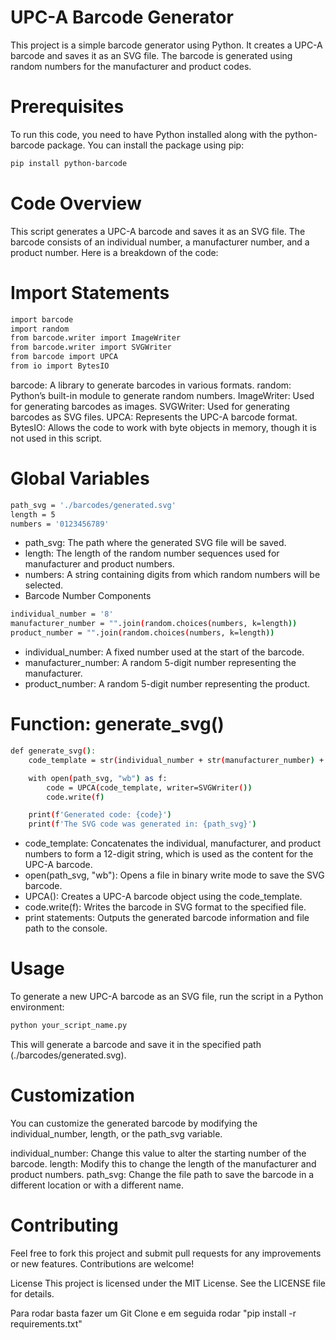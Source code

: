 # UPC-A Barcode Generator

This project is a simple barcode generator using Python. It creates a UPC-A barcode and saves it as an SVG file. The barcode is generated using random numbers for the manufacturer and product codes.

# Prerequisites
To run this code, you need to have Python installed along with the python-barcode package. You can install the package using pip:

```bash
pip install python-barcode
```

# Code Overview
This script generates a UPC-A barcode and saves it as an SVG file. The barcode consists of an individual number, a manufacturer number, and a product number. Here is a breakdown of the code:

# Import Statements
```bash
import barcode
import random
from barcode.writer import ImageWriter
from barcode.writer import SVGWriter
from barcode import UPCA
from io import BytesIO
```

barcode: A library to generate barcodes in various formats.
random: Python’s built-in module to generate random numbers.
ImageWriter: Used for generating barcodes as images.
SVGWriter: Used for generating barcodes as SVG files.
UPCA: Represents the UPC-A barcode format.
BytesIO: Allows the code to work with byte objects in memory, though it is not used in this script.

# Global Variables
```bash
path_svg = './barcodes/generated.svg'
length = 5
numbers = '0123456789'
```

* path_svg: The path where the generated SVG file will be saved.
* length: The length of the random number sequences used for manufacturer and product numbers.
* numbers: A string containing digits from which random numbers will be selected.
* Barcode Number Components

```bash
individual_number = '8'
manufacturer_number = "".join(random.choices(numbers, k=length))
product_number = "".join(random.choices(numbers, k=length))
```

* individual_number: A fixed number used at the start of the barcode.
* manufacturer_number: A random 5-digit number representing the manufacturer.
* product_number: A random 5-digit number representing the product.
  
# Function: generate_svg()
```bash
def generate_svg():
    code_template = str(individual_number + str(manufacturer_number) + str(product_number))

    with open(path_svg, "wb") as f:
        code = UPCA(code_template, writer=SVGWriter())
        code.write(f)

    print(f'Generated code: {code}')
    print(f'The SVG code was generated in: {path_svg}')
```

* code_template: Concatenates the individual, manufacturer, and product numbers to form a 12-digit string, which is used as the content for the UPC-A barcode.
* open(path_svg, "wb"): Opens a file in binary write mode to save the SVG barcode.
* UPCA(): Creates a UPC-A barcode object using the code_template.
* code.write(f): Writes the barcode in SVG format to the specified file.
* print statements: Outputs the generated barcode information and file path to the console.

# Usage
To generate a new UPC-A barcode as an SVG file, run the script in a Python environment:

```bash
python your_script_name.py
```

This will generate a barcode and save it in the specified path (./barcodes/generated.svg).

# Customization
You can customize the generated barcode by modifying the individual_number, length, or the path_svg variable.

individual_number: Change this value to alter the starting number of the barcode.
length: Modify this to change the length of the manufacturer and product numbers.
path_svg: Change the file path to save the barcode in a different location or with a different name.
# Contributing
Feel free to fork this project and submit pull requests for any improvements or new features. Contributions are welcome!

License
This project is licensed under the MIT License. See the LICENSE file for details.


Para rodar basta fazer um Git Clone e em seguida rodar "pip install -r requirements.txt"
